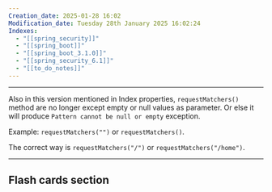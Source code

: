 ```yaml
---
Creation_date: 2025-01-28 16:02
Modification_date: Tuesday 28th January 2025 16:02:24
Indexes:
  - "[[spring_security]]"
  - "[[spring_boot]]"
  - "[[spring_boot_3.1.0]]"
  - "[[spring_security_6.1]]"
  - "[[to_do_notes]]"
---
```


----


Also in this version mentioned in Index properties, `requestMatchers()` method are no longer except empty or null values as parameter. 
Or else it will produce `Pattern cannot be null or empty`  exception.

Example:
`requestMatchers("")` or `requestMatchers()`.

The correct way is `requestMatchers("/")` or  `requestMatchers("/home")`.

















---
## Flash cards section
